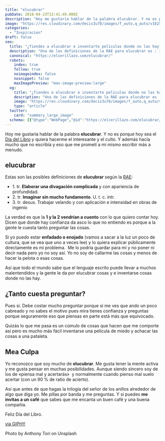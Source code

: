 ```yaml
---
title: "elucubrar"
pubDate: 2018-04-23T13:41:49.000Z
description: "Hoy me gustaría hablar de la palabra elucubrar. Y no es porque hoy sea el Día del Libro y quiera hacerme el interesante y el culto. Y además hacía mucho que no escribía y eso que me prometí a mi mismo escribir más a menudo."
image: "https://res.cloudinary.com/decis3u78/images/f_auto,q_auto/v1625723388/elucubrar_lyaufy_758c2535_758d3067_7580484d/elucubrar_lyaufy_758c2535_758d3067_7580484d.jpg?_i=AA"
categories:
  - "Inspiracion"
draft: false
seo:
  title: "¿Tiendes a elucubrar e inventarte películas donde no las hay?"
  description: "Una de las definiciones de la RAE para elucubrar es : Imaginar sin mucho fundamento. Y es que muchas veces nos hacemos unas películas de miedo sin fundamento. Con lo poco que cuesta preguntar y enterarte de las cosas. ¿Por qué hacemos las cosas tan complicadas?"
  canonical: "https://elcerillazo.com/elucubrar/"
  robots:
    index: true
    follow: true
    noimageindex: false
    nosnippet: false
    maxImagePreview: "max-image-preview:large"
  og:
    title: "¿Tiendes a elucubrar e inventarte películas donde no las hay?"
    description: "Una de las definiciones de la RAE para elucubrar es : Imaginar sin mucho fundamento. Y es que muchas veces nos hacemos unas películas de miedo sin fundamento. Con lo poco que cuesta preguntar y enterarte de las cosas. ¿Por qué hacemos las cosas tan complicadas?"
    image: "https://res.cloudinary.com/decis3u78/images/f_auto,q_auto/v1625723388/elucubrar_lyaufy_758c2535_758d3067_7580484d/elucubrar_lyaufy_758c2535_758d3067_7580484d.jpg?_i=AA"
    type: "article"
  twitter:
    card: "summary_large_image"
  schema: [{"@type":"WebPage","@id":"https://elcerillazo.com/elucubrar/","url":"https://elcerillazo.com/elucubrar/","name":"¿Tiendes a elucubrar e inventarte películas donde no las hay?","isPartOf":{"@id":"https://elcerillazo.com/#website"},"primaryImageOfPage":{"@id":"https://elcerillazo.com/elucubrar/#primaryimage"},"image":{"@id":"https://elcerillazo.com/elucubrar/#primaryimage"},"thumbnailUrl":"https://res.cloudinary.com/decis3u78/images/f_auto,q_auto/v1625723388/elucubrar_lyaufy_758c2535_758d3067_7580484d/elucubrar_lyaufy_758c2535_758d3067_7580484d.jpg?_i=AA","datePublished":"2018-04-23T15:41:49+00:00","dateModified":"2018-04-24T06:07:29+00:00","author":{"@id":"https://elcerillazo.com/#/schema/person/368d5b496aeaf077b307f248a72abcd9"},"description":"Una de las definiciones de la RAE para elucubrar es : Imaginar sin mucho fundamento. Y es que muchas veces nos hacemos unas películas de miedo sin fundamento. Con lo poco que cuesta preguntar y enterarte de las cosas. ¿Por qué hacemos las cosas tan complicadas?","breadcrumb":{"@id":"https://elcerillazo.com/elucubrar/#breadcrumb"},"inLanguage":"es","potentialAction":[{"@type":"ReadAction","target":["https://elcerillazo.com/elucubrar/"]}]},{"@type":"ImageObject","inLanguage":"es","@id":"https://elcerillazo.com/elucubrar/#primaryimage","url":"https://res.cloudinary.com/decis3u78/images/f_auto,q_auto/v1625723388/elucubrar_lyaufy_758c2535_758d3067_7580484d/elucubrar_lyaufy_758c2535_758d3067_7580484d.jpg?_i=AA","contentUrl":"https://res.cloudinary.com/decis3u78/images/f_auto,q_auto/v1625723388/elucubrar_lyaufy_758c2535_758d3067_7580484d/elucubrar_lyaufy_758c2535_758d3067_7580484d.jpg?_i=AA","width":1024,"height":683,"caption":"elucubrar"},{"@type":"BreadcrumbList","@id":"https://elcerillazo.com/elucubrar/#breadcrumb","itemListElement":[{"@type":"ListItem","position":1,"name":"Portada","item":"https://elcerillazo.com/"},{"@type":"ListItem","position":2,"name":"elucubrar"}]},{"@type":"WebSite","@id":"https://elcerillazo.com/#website","url":"https://elcerillazo.com/","name":"El Cerillazo","description":"De pequeño hacía hogueras y jugaba con cerillas","potentialAction":[{"@type":"SearchAction","target":{"@type":"EntryPoint","urlTemplate":"https://elcerillazo.com/?s={search_term_string}"},"query-input":{"@type":"PropertyValueSpecification","valueRequired":true,"valueName":"search_term_string"}}],"inLanguage":"es"},{"@type":"Person","@id":"https://elcerillazo.com/#/schema/person/368d5b496aeaf077b307f248a72abcd9","name":"montywp","url":"https://elcerillazo.com/author/montywp/"}]
---
```


Hoy me gustaría hablar de la palabra **elucubrar**. Y no es porque hoy sea el [Día del Libro](https://elcerillazo.com/escribir-un-libro/) y quiera hacerme el interesante y el culto. Y además hacía mucho que no escribía y eso que me prometí a mi mismo escribir más a menudo.

## elucubrar

Estas son las posibles definiciones de **elucubrar** según la [RAE](http://dle.rae.es/srv/search?m=30&w=elucubrar):

*   1\. tr. **Elaborar una divagación complicada** y con apariencia de profundidad.
*   2\. tr. **Imaginar sin mucho fundamento**. U. t. c. intr.
*   3\. tr. desus. Trabajar velando y con aplicación e intensidad en obras de ingenio

La verdad es que la **1 y la 2 vendrían a cuento** con lo que quiero contar hoy. Dicen que donde hay confianza da asco lo que no entiendo es porque a la gente le cuesta tanto preguntar las cosas.

Si yo puedo estar **enfadado o enojado** (vamos a sacar a la luz un poco de cultura, que se vea que uno a veces lee) y lo quiera explicar públicamente directamente es mi problema.  Me lo podría guardar para mí y no poner ni decir nada pero yo no soy así. Yo no soy de callarme las cosas y menos de hacer la pelota o esas cosas.

Así que todo el mundo sabe que el lenguaje escrito puede llevar a muchos malentendidos y la gente le da por elucubrar cosas y e inventarse cosas donde no las hay.

## ¿Tanto cuesta preguntar?

Pues si. Debe costar mucho preguntar porque si me ves que ando un poco cabreado y no sabes el motivo pues mira tienes confianza y preguntas porque seguramente eso que piensas en parte está más que equivocado.

Quizás lo que me pasa es un cúmulo de cosas que hacen que me comporte así pero es mucho más fácil inventarse una película de miedo y achacar las cosas a una pataleta.

## Mea Culpa

Yo reconozco que soy mucho de **elucubrar**. Me gusta tener la mente activa y me gusta pensar en muchas posibilidades. Aunque siendo sincero soy de los de «piensa mal y acertarás»  y normalmente cuando pienso mal suelo acertar (con un 90 % de ratio de acierto).

Así que antes de que hagas la trilogía del señor de los anillos alrededor de algo que diga yo. Me pillas por banda y me preguntas. Y si puedes **me invitas a un café** que sabes que me encanta un buen café y una buena compañía.

Feliz Día del Libro.

[via GIPHY](https://giphy.com/gifs/stupid-homer-simpson-monkey-BBkKEBJkmFbTG)

Photo by Anthony Tori on Unsplash
